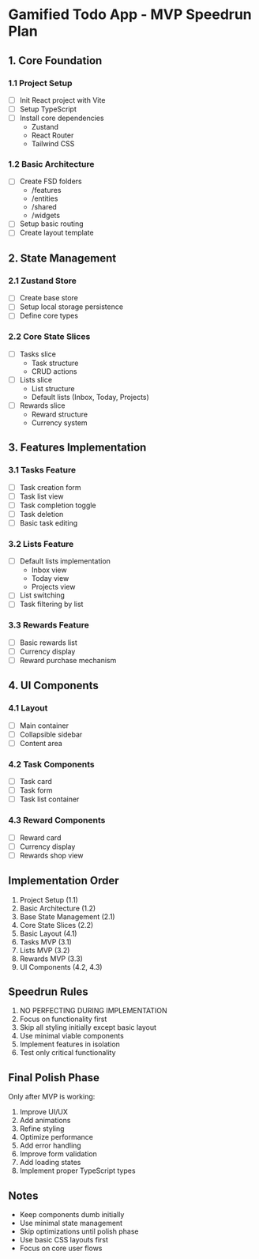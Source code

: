 # Gamified Todo App - MVP Speedrun Plan

## 1. Core Foundation
### 1.1 Project Setup
- [ ] Init React project with Vite
- [ ] Setup TypeScript
- [ ] Install core dependencies
  - Zustand
  - React Router
  - Tailwind CSS

### 1.2 Basic Architecture
- [ ] Create FSD folders
  - /features
  - /entities
  - /shared
  - /widgets
- [ ] Setup basic routing
- [ ] Create layout template

## 2. State Management
### 2.1 Zustand Store
- [ ] Create base store
- [ ] Setup local storage persistence
- [ ] Define core types

### 2.2 Core State Slices
- [ ] Tasks slice
  - Task structure
  - CRUD actions
- [ ] Lists slice
  - List structure
  - Default lists (Inbox, Today, Projects)
- [ ] Rewards slice
  - Reward structure
  - Currency system

## 3. Features Implementation
### 3.1 Tasks Feature
- [ ] Task creation form
- [ ] Task list view
- [ ] Task completion toggle
- [ ] Task deletion
- [ ] Basic task editing

### 3.2 Lists Feature
- [ ] Default lists implementation
  - Inbox view
  - Today view
  - Projects view
- [ ] List switching
- [ ] Task filtering by list

### 3.3 Rewards Feature
- [ ] Basic rewards list
- [ ] Currency display
- [ ] Reward purchase mechanism

## 4. UI Components
### 4.1 Layout
- [ ] Main container
- [ ] Collapsible sidebar
- [ ] Content area

### 4.2 Task Components
- [ ] Task card
- [ ] Task form
- [ ] Task list container

### 4.3 Reward Components
- [ ] Reward card
- [ ] Currency display
- [ ] Rewards shop view

## Implementation Order
1. Project Setup (1.1)
2. Basic Architecture (1.2)
3. Base State Management (2.1)
4. Core State Slices (2.2)
5. Basic Layout (4.1)
6. Tasks MVP (3.1)
7. Lists MVP (3.2)
8. Rewards MVP (3.3)
9. UI Components (4.2, 4.3)

## Speedrun Rules
1. NO PERFECTING DURING IMPLEMENTATION
2. Focus on functionality first
3. Skip all styling initially except basic layout
4. Use minimal viable components
5. Implement features in isolation
6. Test only critical functionality

## Final Polish Phase
Only after MVP is working:
1. Improve UI/UX
2. Add animations
3. Refine styling
4. Optimize performance
5. Add error handling
6. Improve form validation
7. Add loading states
8. Implement proper TypeScript types

## Notes
- Keep components dumb initially
- Use minimal state management
- Skip optimizations until polish phase
- Use basic CSS layouts first
- Focus on core user flows 